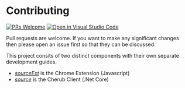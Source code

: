 # Contributing

[![PRs Welcome](https://img.shields.io/badge/PRs-welcome-brightgreen.svg?style=flat-square)](https://makeapullrequest.com)
[![Open in Visual Studio Code](https://open.vscode.dev/badges/open-in-vscode.svg)](https://open.vscode.dev/Hyper-Dragon/DgtAngel)

Pull requests are welcome.  If you want to make any significant changes then please open an issue first so that they can be discussed.

This project consits of two distinct components with their own separate development guides.

- [*sourceExt*](https://github.com/Hyper-Dragon/DgtAngel/tree/main/sourceExt) is the Chrome Extension (Javascript)
- [*source*](https://github.com/Hyper-Dragon/DgtAngel/tree/main/source) is the Cherub Client (.Net Core)

